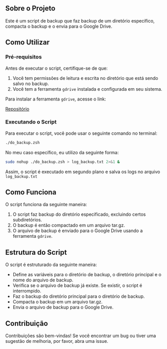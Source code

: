 ## Sobre o Projeto

Este é um script de backup que faz backup de um diretório específico, compacta o backup e o envia para o Google Drive.

## Como Utilizar

### Pré-requisitos

Antes de executar o script, certifique-se de que:

1. Você tem permissões de leitura e escrita no diretório que está sendo salvo no backup.
2. Você tem a ferramenta `gdrive` instalada e configurada em seu sistema.

Para instalar a ferramenta `gdrive`, acesse o link:

[Repositório](https://github.com/glotlabs/gdrive#requirements)

### Executando o Script

Para executar o script, você pode usar o seguinte comando no terminal:

```zsh
./do_backup.zsh
```

No meu caso específico, eu utilizo da seguinte forma:

```zsh
sudo nohup ./do_backup.zsh > log_backup.txt 2>&1 &
```

Assim, o script é executado em segundo plano e salva os logs no arquivo `log_backup.txt`


## Como Funciona

O script funciona da seguinte maneira:

1. O script faz backup do diretório especificado, excluindo certos subdiretórios.
2. O backup é então compactado em um arquivo tar.gz.
3. O arquivo de backup é enviado para o Google Drive usando a ferramenta `gdrive`.

## Estrutura do Script

O script é estruturado da seguinte maneira:

- Define as variáveis para o diretório de backup, o diretório principal e o nome do arquivo de backup.
- Verifica se o arquivo de backup já existe. Se existir, o script é interrompido.
- Faz o backup do diretório principal para o diretório de backup.
- Compacta o backup em um arquivo tar.gz.
- Envia o arquivo de backup para o Google Drive.

## Contribuição

Contribuições são bem-vindas! Se você encontrar um bug ou tiver uma sugestão de melhoria, por favor, abra uma issue.